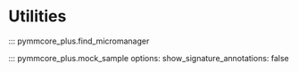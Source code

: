 # Utilities

::: pymmcore_plus.find_micromanager

::: pymmcore_plus.mock_sample
    options:
        show_signature_annotations: false
